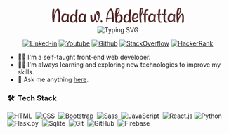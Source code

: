 <p align="center"><img src="name.png" alt="Nada W. Abdelfattah" style="width: 300px; margin-bottom: -10px;"/></p>

<!-- Typing SVG by DenverCoder1 - https://github.com/DenverCoder1/readme-typing-svg -->
<p align="center"><img src="https://readme-typing-svg.demolab.com?font=Fira+Code&weight=500&pause=1000&color=543228&center=true&vCenter=true&random=false&width=435&lines=Front-end+Developer;JavaScript+Developer;React+Developer" alt="Typing SVG" /></p>

<p align="center"> 
  <a href="https://www.linkedin.com/in/nadda-w-abdelfattah"><img alt="Linked-in" title="Linked-in" src="https://img.shields.io/badge/-Connect-0a66c2?style=for-the-badge&logo=linkedin&logoColor=white"/></a>
  <a href="https://www.youtube.com/channel/UCNa9X95RymoW50KDMdyDkAQ"><img alt="Youtube" title="Youtube" src="https://img.shields.io/badge/-Subscribe-dd2c00?style=for-the-badge&logo=youtube&logoColor=white"/></a>
  <a href="https://github.com/nabdelfattah"><img alt="Github" title="Github" src="https://img.shields.io/badge/-follow-24292F?style=for-the-badge&logo=github&logoColor=white"/></a>
  <a href="https://stackoverflow.com/users/12776747/nadda-w-abdelfattah?tab=profile"><img alt="StackOverflow" title="StackOverflow" src="https://img.shields.io/badge/-profile-f48225?style=for-the-badge&logo=stackoverflow&logoColor=white"/></a>
  <a href="https://www.hackerrank.com/Nada_Wael?hr_r=1"><img alt="HackerRank" title="HackerRank" src="https://img.shields.io/badge/-follow-1ba94c?style=for-the-badge&logo=hackerrank&logoColor=white"/></a>
</p>

- 👩‍💻 I'm a self-taught front-end web developer.
- 👨‍🎓 I'm always learning and exploring new technologies to improve my skills.
- 💬 Ask me anything <a href="https://github.com/nabdelfattah/nabdelfattah/issues">here</a>.

### 🛠 &nbsp;Tech Stack
![HTML](https://img.shields.io/badge/-HTML-05122A?style=flat&logo=HTML5)&nbsp;
![CSS](https://img.shields.io/badge/-CSS-05122A?style=flat&logo=CSS3&logoColor=1572B6)&nbsp;
![Bootstrap](https://img.shields.io/badge/-Bootstrap-05122A?style=flat&logo=bootstrap&logoColor=563D7C)&nbsp;
![Sass](https://img.shields.io/badge/-Sass-05122A?style=flat&logo=sass)&nbsp;
![JavaScript](https://img.shields.io/badge/-JavaScript-05122A?style=flat&logo=javascript)&nbsp;
![React.js](https://img.shields.io/badge/-React-05122A?style=flat&logo=react)
![Python](https://img.shields.io/badge/-Python%20-05122A?style=flat&logo=python)&nbsp;
![Flask.py](https://img.shields.io/badge/-flask-05122A?style=flat&logo=flask)&nbsp;
![Sqlite](https://img.shields.io/badge/-Sqlite-05122A?style=flat&logo=Sqlite)&nbsp;
![Git](https://img.shields.io/badge/-Git-05122A?style=flat&logo=git)&nbsp;
![GitHub](https://img.shields.io/badge/-GitHub-05122A?style=flat&logo=github)&nbsp;
![Firebase](https://img.shields.io/badge/-Firebase-05122A?style=flat&logo=firebase)&nbsp;
